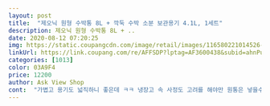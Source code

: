 ```yaml
---
layout: post 
title:  "제오닉 원형 수박통 8L + 깍둑 수박 소분 보관용기 4.1L, 1세트" 
description: 제오닉 원형 수박통 8L + ..
date: 2020-08-12 07:20:25 
img: https://static.coupangcdn.com/image/retail/images/116580221014526-971ad5b3-3bd8-469c-9c01-bc0bd543c975.jpg 
linkUrl: https://link.coupang.com/re/AFFSDP?lptag=AF3600438&subid=ahnPublicAsk&pageKey=222114755&itemId=695471179&vendorItemId=4777832912&traceid=V0-113-5535ff061a2aa232 
categories: [1013] 
color: 03A9F4 
price: 12200 
author: Ask View Shop 
cont:  "가볍고 용기도 넓직하니 좋은데 ㅋㅋ 냉장고 속 사정도 고려를 해야만 원통은 넣을수가있지 아니고는 저형태로 수박을 보관하기에는일반 가정은 냉장고부터 정리정돈이 안된상태로 원통형은 무리가 있어 어떨지 모르겠습니다.<br/><br/>강력 추천해봅니다 ^^<br/>그래도 힘내시구여<br/>김치 냉장고 맨 윗칸에 쏙 들어가요<br/>네모난 통은 수박이 반이나 들어가네요<br/>다음엔 8키로에 도전해봐야 겠어요<br/>두개 구천원도 안된 가격으로 <br/>따갑지요 뉴스봐서 압니다<br/>먼저 수박통8L진짜 크네요<br/>먼저 쿠팡기사님 요즘 코르나19때문에 눈빛들이<br/>받아보니 화면과도 같은 원통모양과 썰어서 보관이 가능한 용기로 잘 만들어져 좋아요.<br/><br/>보기보다 크네요 맘에 들어라<br/>새벽 우리집 강쥐 왈왈  해서 가져다 놓으신거 알앗어요<br/>새벽배송  잘 받앗습니다<br/>속 내부의 채반이나 원통수박은 꺼내기 편리하게 손잡이가 있는 채반이라 더좋아요.<br/><br/>수박을 넣지 않을때는 채소그릇으로도 잘 사용될것같아 실용성이 많아 좋습니다.<br/><br/>아침 일어나자 마자 꺀늣이세척후 식초물에 헹구워 건조시킨후<br/>암튼 여러활용성이 많기에 편리하게 잘 사용하려구요.<br/><br/>어제 쿠팡에서 구입한 수박 넣어 두엇어요<br/>여지껏 수박을 하나 원통으로 구매를 할때는 옛날과 다르게 다들 식구수가 적다보니 한통은 늘 부담스럽고 그런다고 반쪽을 사려는것 또한 잘 안되어 제철에 먹는 수박이라 보관만 잘해서 두고두고 워낙 과일도 좋아하니 썰어서도 포관하기 좋고 원통은 보관도 어디 놀러갈때도 용기가 있음 좋을것같아 알림톡으로 바로 구매를 했답니다.<br/><br/>오 너무 좋은 상품이네요<br/>올 여름 신선하게 보관 해서 먹을것 같아요<br/>완전 좋아요 그것도 원모양과 사각형 두개나 왔어요<br/>일단 반을 자르니 쏙 들어가네요<br/>일단 수박을 67키로 구입<br/>지난해 다이소에서 하나구입했는데 작아서 그랬는데<br/>짝짝짝!!!!!!!맘에 또 들어라♥<br/>큼직하니 좋네요<br/>한통이 거의다 차는 넉넉한크기입니다<br/>" 
---
```

